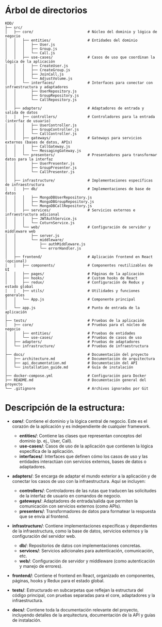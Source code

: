 # Árbol de directorios

```
KDD/
├── src/
│   ├── core/                         # Núcleo del dominio y lógica de negocio
│   │   ├── entities/                 # Entidades del dominio
│   │   │   ├── User.js
│   │   │   ├── Group.js
│   │   │   └── Call.js
│   │   ├── use-cases/                # Casos de uso que coordinan la lógica de la aplicación
│   │   │   ├── CreateUser.js
│   │   │   ├── CreateGroup.js
│   │   │   ├── JoinCall.js
│   │   │   └── AdjustVolume.js
│   │   └── interfaces/               # Interfaces para conectar con infraestructura y adaptadores
│   │       ├── UserRepository.js
│   │       ├── GroupRepository.js
│   │       └── CallRepository.js
│   │
│   ├── adapters/                     # Adaptadores de entrada y salida de datos
│   │   ├── controllers/              # Controladores para la entrada (interfaz de usuario)
│   │   │   ├── UserController.js
│   │   │   ├── GroupController.js
│   │   │   └── CallController.js
│   │   ├── gateways/                 # Gateways para servicios externos (bases de datos, APIs)
│   │   │   ├── CallGateway.js
│   │   │   └── MessagingGateway.js
│   │   └── presenters/               # Presentadores para transformar datos para la interfaz
│   │       ├── UserPresenter.js
│   │       ├── GroupPresenter.js
│   │       └── CallPresenter.js
│   │
│   ├── infrastructure/               # Implementaciones específicas de infraestructura
│   │   ├── db/                       # Implementaciones de base de datos
│   │   │   ├── MongoDBUserRepository.js
│   │   │   ├── MongoDBGroupRepository.js
│   │   │   └── MongoDBCallRepository.js
│   │   ├── services/                 # Servicios externos e infraestructura adicional
│   │   │   ├── JWTAuthService.js
│   │   │   └── CoturnService.js
│   │   └── web/                      # Configuración de servidor y middleware web
│   │       ├── server.js
│   │       └── middleware/
│   │           ├── authMiddleware.js
│   │           └── errorHandler.js
│   │
│   ├── frontend/                     # Aplicación frontend en React (opcional)
│   │   ├── components/               # Componentes reutilizables de UI
│   │   ├── pages/                    # Páginas de la aplicación
│   │   ├── hooks/                    # Custom hooks de React
│   │   ├── redux/                    # Configuración de Redux y estado global
│   │   ├── utils/                    # Utilidades y funciones generales
│   │   └── App.js                    # Componente principal
│   │
│   └── app.js                        # Punto de entrada de la aplicación
│
├── tests/                            # Pruebas de la aplicación
│   ├── core/                         # Pruebas para el núcleo de negocio
│   │   ├── entities/                 # Pruebas de entidades
│   │   └── use-cases/                # Pruebas de casos de uso
│   ├── adapters/                     # Pruebas de adaptadores
│   └── infrastructure/               # Pruebas de infraestructura
│
├── docs/                             # Documentación del proyecto
│   ├── architecture.md               # Documentación de arquitectura
│   ├── api_documentation.md          # Documentación del API
│   └── installation_guide.md         # Guía de instalación
│
├── docker-compose.yml                # Configuración para Docker
├── README.md                         # Documentación general del proyecto
└── .gitignore                        # Archivos ignorados por Git
```

# Descripción de la estructura:

- **core/**: Contiene el dominio y la lógica central de negocio. Este es el corazón de la aplicación y es independiente de cualquier framework.

  - **entities/**: Contiene las clases que representan conceptos del dominio (p. ej., User, Call).
  - **use-cases/**: Casos de uso de la aplicación que contienen la lógica específica de la aplicación.
  - **interfaces/**: Interfaces que definen cómo los casos de uso y las entidades interactúan con servicios externos, bases de datos o adaptadores.
- **adapters/**: Se encarga de adaptar el mundo exterior a la aplicación y de conectar los casos de uso con la infraestructura. Aquí se incluyen:

  - **controllers/**: Controladores de las rutas que traducen las solicitudes de la interfaz de usuario en comandos de negocio.
  - **gateways/**: Adaptadores de entrada/salida que permiten la comunicación con servicios externos (como APIs).
  - **presenters/**: Transformadores de datos para formatear la respuesta que se envía al frontend.
- **infrastructure/**: Contiene implementaciones específicas y dependientes de la infraestructura, como la base de datos, servicios externos y la configuración del servidor web.

  - **db/**: Repositorios de datos con implementaciones concretas.
  - **services/**: Servicios adicionales para autenticación, comunicación, etc.
  - **web/**: Configuración de servidor y middleware (como autenticación y manejo de errores).
- **frontend/**: Contiene el frontend en React, organizado en componentes, páginas, hooks y Redux para el estado global.
- **tests/**: Estructurado en subcarpetas que reflejan la estructura del código principal, con pruebas separadas para el core, adaptadores y la infraestructura.
- **docs/**: Contiene toda la documentación relevante del proyecto, incluyendo detalles de la arquitectura, documentación de la API y guías de instalación.
